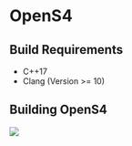 # OpenS4

## Build Requirements

 * C++17
 * Clang (Version >= 10)
 
## Building OpenS4
<img src="https://cdn.pixabay.com/photo/2013/10/28/20/35/hut-202035_960_720.jpg"></img>
